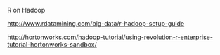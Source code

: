 R on Hadoop

http://www.rdatamining.com/big-data/r-hadoop-setup-guide

http://hortonworks.com/hadoop-tutorial/using-revolution-r-enterprise-tutorial-hortonworks-sandbox/


